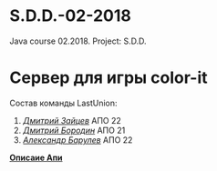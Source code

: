 # S.D.D.-02-2018
Java course 02.2018. Project: S.D.D.

<h1>Сервер для игры color-it</h1>

Состав команды LastUnion:
1) <a href="https://github.com/HaseProgram" style="font-style: italic;">Дмитрий Зайцев</a> АПО 22
2) <a href="https://github.com/BorodinDmitriy" style="font-style: italic;">Дмитрий Бородин</a> АПО 21
3) <a href="https://github.com/HustonMmmavr" style="font-style: italic;">Александр Барулев</a> АПО 22

<a href="https://app.swaggerhub.com/apis/HustonMmmavr/S.D.D.api/" style="font-weight: bold">Описаие Апи</a>